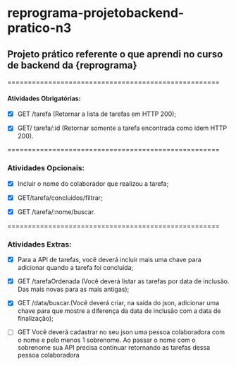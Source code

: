 # reprograma-projetobackend-pratico-n3
## Projeto prático referente o que aprendi no curso de backend da {reprograma}

====================================================

#### Atividades Obrigatórias:

- [x] GET /tarefa (Retornar a lista de tarefas em HTTP 200);

- [x] GET/ tarefa/:id (Retornar somente a tarefa encontrada como idem HTTP 200).

====================================================

### Atividades Opcionais:

- [x] Incluir o nome do colaborador que realizou a tarefa;

- [x] GET/tarefa/concluidos/filtrar;

- [x] GET /tarefa/:nome/buscar.

====================================================

### Atividades Extras:


- [x] Para a API de tarefas, você deverá incluir mais uma chave para adicionar quando a tarefa foi concluída;

- [x] GET /tarefaOrdenada (Você deverá listar as tarefas por data de inclusão. Das mais novas para as mais antigas);

- [x] GET /data/buscar.(Você deverá criar, na saída do json, adicionar uma chave para que mostre a diferença da data de inclusão com a data de finalização);

- [ ]  GET Você deverá cadastrar no seu json uma pessoa colaboradora com o nome e pelo menos 1 sobrenome. Ao passar o nome com o sobrenome sua API precisa continuar retornando as tarefas dessa pessoa colaboradora
